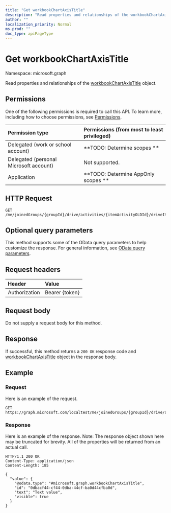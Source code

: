 ```yaml
---
title: "Get workbookChartAxisTitle"
description: "Read properties and relationships of the workbookChartAxisTitle object."
author: ""
localization_priority: Normal
ms.prod: ""
doc_type: apiPageType
---
```


# Get workbookChartAxisTitle

Namespace: microsoft.graph

Read properties and relationships of the [workbookChartAxisTitle](../resources/workbookchartaxistitle.md) object.

## Permissions
One of the following permissions is required to call this API. To learn more, including how to choose permissions, see [Permissions](/concepts/permissions-reference.md).

|Permission type|Permissions (from most to least privileged)|
|:---|:---|
|Delegated (work or school account)|**TODO: Determine scopes **|
|Delegated (personal Microsoft account)|Not supported.|
|Application|**TODO: Determine AppOnly scopes **|

## HTTP Request
<!-- {
  "blockType": "ignored"
}
-->
``` http
GET /me/joinedGroups/{groupId}/drive/activities/{itemActivityOLDId}/driveItem/workbook/names/{workbookNamedItemId}/worksheet/charts/{workbookChartId}/axes/categoryAxis/title
```

## Optional query parameters
This method supports some of the OData query parameters to help customize the response. For general information, see [OData query parameters](/graph/query-parameters).

## Request headers
|Header|Value|
|:---|:---|
|Authorization|Bearer {token}|

## Request body
Do not supply a request body for this method.

## Response
If successful, this method returns a `200 OK` response code and [workbookChartAxisTitle](../resources/workbookchartaxistitle.md) object in the response body.

## Example

### Request
Here is an example of the request.
<!-- {
  "blockType": "request",
  "name": "get_workbookchartaxistitle"
}
-->
``` http
GET https://graph.microsoft.com/localtest/me/joinedGroups/{groupId}/drive/activities/{itemActivityOLDId}/driveItem/workbook/names/{workbookNamedItemId}/worksheet/charts/{workbookChartId}/axes/categoryAxis/title
```

### Response
Here is an example of the response. Note: The response object shown here may be truncated for brevity. All of the properties will be returned from an actual call.
<!-- {
  "blockType": "response",
  "truncated": true,
  "@odata.type": "microsoft.graph.workbookChartAxisTitle"
}
-->
``` http
HTTP/1.1 200 OK
Content-Type: application/json
Content-Length: 185

{
  "value": {
    "@odata.type": "#microsoft.graph.workbookChartAxisTitle",
    "id": "0dbacf44-cf44-0dba-44cf-ba0d44cfba0d",
    "text": "Text value",
    "visible": true
  }
}
```

